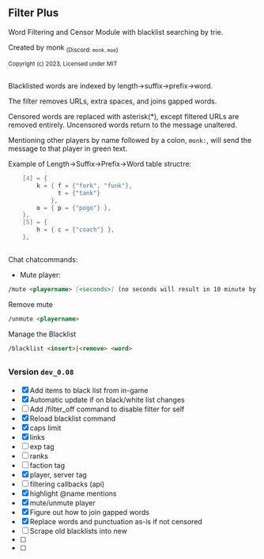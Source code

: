 ## Filter Plus

Word Filtering and Censor Module with blacklist searching by trie.

Created by monk <sub>(Discord: `monk.moe`)</sub>

<sup>Copyright (c) 2023, Licensed under MIT</sup>

##
Blacklisted words are indexed by length->suffix->prefix->word.

The filter removes URLs, extra spaces, and joins gapped words.

Censored words are replaced with asterisk(*), except filtered URLs are removed entirely. Uncensored words return to the message unaltered.

Mentioning other players by name followed by a colon, `monk:`, will send the message to that player in green text. 

Example of Length->Suffix->Prefix->Word table structre:
```lua
	[4] = {
		k = { f = {"fork", "funk"},
			  t = {"tank"}
			},
		o = { p = {"pogo"} },
	},
	[5] = {	
		h = { c = {"coach"} },
	},
```

##

Chat chatcommands:

- Mute player: 
```md
/mute <playername> [<seconds>] (no seconds will result in 10 minute by defailt)
```
Remove mute
```md
/unmute <playername>
```
Manage the Blacklist
```md
/blacklist <insert>|<remove> <word>
```
##
### Version **`dev_0.08`**
- [X] Add items to black list from in-game
- [X] Automatic update if on black/white list changes
- [ ] Add /filter_off command to disable filter for self
- [X] Reload blacklist command
- [X] caps limit
- [X] links
- [ ] exp tag
- [ ] ranks
- [ ] faction tag
- [X] player, server tag
- [ ] filtering callbacks (api)
- [X] highlight @name mentions
- [X] mute/unmute player
- [X] Figure out how to join gapped words
- [X] Replace words and punctuation as-is if not censored
- [ ] Scrape old blacklists into new
- [ ] 
- [ ] 
